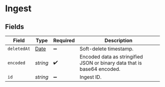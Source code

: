# Ingest


## Fields

| Field                                                                                         | Type                                                                                          | Required                                                                                      | Description                                                                                   |
| --------------------------------------------------------------------------------------------- | --------------------------------------------------------------------------------------------- | --------------------------------------------------------------------------------------------- | --------------------------------------------------------------------------------------------- |
| `deletedAt`                                                                                   | [Date](https://developer.mozilla.org/en-US/docs/Web/JavaScript/Reference/Global_Objects/Date) | :heavy_minus_sign:                                                                            | Soft-delete timestamp.                                                                        |
| `encoded`                                                                                     | *string*                                                                                      | :heavy_check_mark:                                                                            | Encoded data as stringified JSON or binary data that is base64 encoded.                       |
| `id`                                                                                          | *string*                                                                                      | :heavy_minus_sign:                                                                            | Ingest ID.                                                                                    |